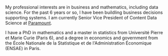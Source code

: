 My professional interests are in business and mathematics, including data science. For the past 6 years or so, I have been buildling business decisions supporting systems. I am currently Senior Vice President of Content Data Science at [Paramount](https://www.paramount.com/).

I have a PhD in mathematics and a master in statistics from Université Pierre et Marie Curie (Paris 6), and a degree in economics and government from the École Nationale de la Statistique et de l'Administration Économique (ENSAE) in Paris.

